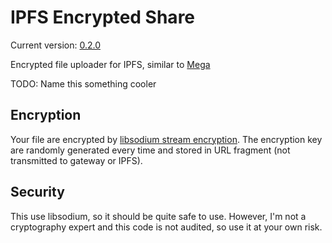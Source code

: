 # IPFS Encrypted Share

Current version: [0.2.0](https://ipfs.io/ipfs/QmcmqrfMQfLJJPc1sVMg5ajWZH9Qs4f4dpHrDSXrT1gY4f/)

Encrypted file uploader for IPFS, similar to [Mega](https://mega.co.nz/)

TODO: Name this something cooler

## Encryption

Your file are encrypted by [libsodium stream encryption](https://download.libsodium.org/doc/secret-key_cryptography/secretstream.html). The encryption key are randomly generated every time and stored in URL fragment (not transmitted to gateway or IPFS).

## Security

This use libsodium, so it should be quite safe to use. However, I'm not a cryptography expert and this code is not audited, so use it at your own risk.
